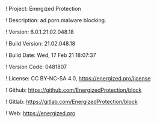 ! Project: Energized Protection

! Description: ad.porn.malware blocking.

! Version: 6.0.1.21.02.048.18

! Build Version: 21.02.048.18

! Build Date: Wed, 17 Feb 21 18:07:37

! Version Code: 0481807

! License: CC BY-NC-SA 4.0, https://energized.pro/license

! Github: https://github.com/EnergizedProtection/block

! Gitlab: https://gitlab.com/EnergizedProtection/block


! Web: https://energized.pro
